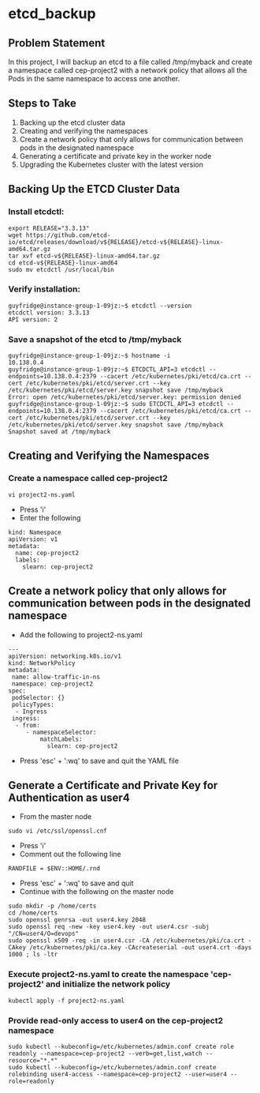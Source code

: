 # etcd_backup

## Problem Statement
In this project, I will backup an etcd to a file called /tmp/myback and create a namespace called cep-project2 with a network policy that allows all the Pods in the same namespace to access one another.

## Steps to Take
1. Backing up the etcd cluster data
2. Creating and verifying the namespaces
3. Create a network policy that only allows for communication between pods in the designated namespace
4. Generating a certificate and private key in the worker node
5. Upgrading the Kubernetes cluster with the latest version

## Backing Up the ETCD Cluster Data

### Install etcdctl:
```
export RELEASE="3.3.13"
wget https://github.com/etcd-io/etcd/releases/download/v${RELEASE}/etcd-v${RELEASE}-linux-amd64.tar.gz
tar xvf etcd-v${RELEASE}-linux-amd64.tar.gz
cd etcd-v${RELEASE}-linux-amd64
sudo mv etcdctl /usr/local/bin
```
### Verify installation:
```
guyfridge@instance-group-1-09jz:~$ etcdctl --version
etcdctl version: 3.3.13
API version: 2
```
### Save a snapshot of the etcd to /tmp/myback
```
guyfridge@instance-group-1-09jz:~$ hostname -i
10.138.0.4
guyfridge@instance-group-1-09jz:~$ ETCDCTL_API=3 etcdctl --endpoints=10.138.0.4:2379 --cacert /etc/kubernetes/pki/etcd/ca.crt --cert /etc/kubernetes/pki/etcd/server.crt --key /etc/kubernetes/pki/etcd/server.key snapshot save /tmp/myback
Error: open /etc/kubernetes/pki/etcd/server.key: permission denied
guyfridge@instance-group-1-09jz:~$ sudo ETCDCTL_API=3 etcdctl --endpoints=10.138.0.4:2379 --cacert /etc/kubernetes/pki/etcd/ca.crt --cert /etc/kubernetes/pki/etcd/server.crt --key /etc/kubernetes/pki/etcd/server.key snapshot save /tmp/myback
Snapshot saved at /tmp/myback
```
## Creating and Verifying the Namespaces
### Create a namespace called cep-project2
```
vi project2-ns.yaml
```
- Press 'i'
- Enter the following
```
kind: Namespace
apiVersion: v1
metadata:
  name: cep-project2
  labels:
    slearn: cep-project2
```
## Create a network policy that only allows for communication between pods in the designated namespace
- Add the following to project2-ns.yaml
```
---
apiVersion: networking.k8s.io/v1
kind: NetworkPolicy
metadata:
 name: allow-traffic-in-ns
 namespace: cep-project2
spec:
 podSelector: {}
 policyTypes:
  - Ingress
 ingress:
  - from:
     - namespaceSelector:
         matchLabels:
           slearn: cep-project2
```
- Press 'esc' + ':wq' to save and quit the YAML file
## Generate a Certificate and Private Key for Authentication as user4
- From the master node
```
sudo vi /etc/ssl/openssl.cnf
```
- Press 'i'
- Comment out the following line
```
RANDFILE = $ENV::HOME/.rnd
```
- Press 'esc' + ':wq' to save and quit
- Continue with the following on the master node
```
sudo mkdir -p /home/certs
cd /home/certs
sudo openssl genrsa -out user4.key 2048
sudo openssl req -new -key user4.key -out user4.csr -subj "/CN=user4/O=devops"
sudo openssl x509 -req -in user4.csr -CA /etc/kubernetes/pki/ca.crt -CAkey /etc/kubernetes/pki/ca.key -CAcreateserial -out user4.crt -days 1000 ; ls -ltr
```
### Execute project2-ns.yaml to create the namespace 'cep-project2' and initialize the network policy
```
kubectl apply -f project2-ns.yaml
```
### Provide read-only access to user4 on the cep-project2 namespace
```
sudo kubectl --kubeconfig=/etc/kubernetes/admin.conf create role readonly --namespace=cep-project2 --verb=get,list,watch --resource="*.*"
sudo kubectl --kubeconfig=/etc/kubernetes/admin.conf create rolebinding user4-access --namespace=cep-project2 --user=user4 --role=readonly
```

